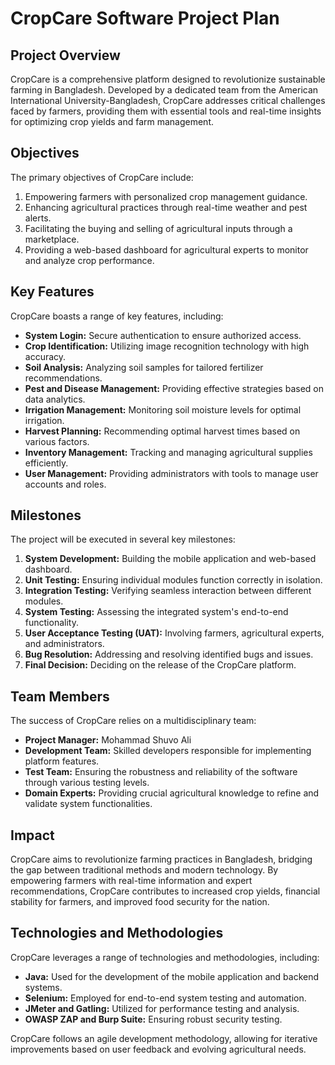 # CropCare Software Project Plan

## Project Overview

CropCare is a comprehensive platform designed to revolutionize sustainable farming in Bangladesh. Developed by a dedicated team from the American International University-Bangladesh, CropCare addresses critical challenges faced by farmers, providing them with essential tools and real-time insights for optimizing crop yields and farm management.

## Objectives

The primary objectives of CropCare include:

1. Empowering farmers with personalized crop management guidance.
2. Enhancing agricultural practices through real-time weather and pest alerts.
3. Facilitating the buying and selling of agricultural inputs through a marketplace.
4. Providing a web-based dashboard for agricultural experts to monitor and analyze crop performance.

## Key Features

CropCare boasts a range of key features, including:

- **System Login:** Secure authentication to ensure authorized access.
- **Crop Identification:** Utilizing image recognition technology with high accuracy.
- **Soil Analysis:** Analyzing soil samples for tailored fertilizer recommendations.
- **Pest and Disease Management:** Providing effective strategies based on data analytics.
- **Irrigation Management:** Monitoring soil moisture levels for optimal irrigation.
- **Harvest Planning:** Recommending optimal harvest times based on various factors.
- **Inventory Management:** Tracking and managing agricultural supplies efficiently.
- **User Management:** Providing administrators with tools to manage user accounts and roles.

## Milestones

The project will be executed in several key milestones:

1. **System Development:** Building the mobile application and web-based dashboard.
2. **Unit Testing:** Ensuring individual modules function correctly in isolation.
3. **Integration Testing:** Verifying seamless interaction between different modules.
4. **System Testing:** Assessing the integrated system's end-to-end functionality.
5. **User Acceptance Testing (UAT):** Involving farmers, agricultural experts, and administrators.
6. **Bug Resolution:** Addressing and resolving identified bugs and issues.
7. **Final Decision:** Deciding on the release of the CropCare platform.

## Team Members

The success of CropCare relies on a multidisciplinary team:

- **Project Manager:** Mohammad Shuvo Ali
- **Development Team:** Skilled developers responsible for implementing platform features.
- **Test Team:** Ensuring the robustness and reliability of the software through various testing levels.
- **Domain Experts:** Providing crucial agricultural knowledge to refine and validate system functionalities.

## Impact

CropCare aims to revolutionize farming practices in Bangladesh, bridging the gap between traditional methods and modern technology. By empowering farmers with real-time information and expert recommendations, CropCare contributes to increased crop yields, financial stability for farmers, and improved food security for the nation.

## Technologies and Methodologies

CropCare leverages a range of technologies and methodologies, including:

- **Java:** Used for the development of the mobile application and backend systems.
- **Selenium:** Employed for end-to-end system testing and automation.
- **JMeter and Gatling:** Utilized for performance testing and analysis.
- **OWASP ZAP and Burp Suite:** Ensuring robust security testing.

CropCare follows an agile development methodology, allowing for iterative improvements based on user feedback and evolving agricultural needs.

